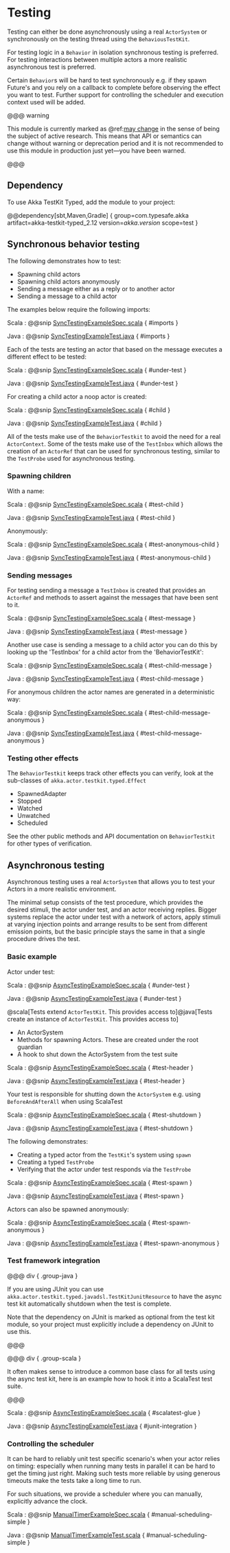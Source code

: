 # Testing

Testing can either be done asynchronously using a real `ActorSystem` or synchronously on the testing thread using the `BehaviousTestKit`.

For testing logic in a `Behavior` in isolation synchronous testing is preferred. For testing interactions between multiple
actors a more realistic asynchronous test is preferred.

Certain `Behavior`s will be hard to test synchronously e.g. if they spawn Future's and you rely on a callback to complete
before observing the effect you want to test. Further support for controlling the scheduler and execution context used
will be added.

@@@ warning

This module is currently marked as @ref:[may change](../common/may-change.md) in the sense
  of being the subject of active research. This means that API or semantics can
  change without warning or deprecation period and it is not recommended to use
  this module in production just yet—you have been warned.

@@@

## Dependency

To use Akka TestKit Typed, add the module to your project:

@@dependency[sbt,Maven,Gradle] {
  group=com.typesafe.akka
  artifact=akka-testkit-typed_2.12
  version=$akka.version$
  scope=test
}

## Synchronous behavior testing

The following demonstrates how to test:

* Spawning child actors
* Spawning child actors anonymously
* Sending a message either as a reply or to another actor
* Sending a message to a child actor

The examples below require the following imports:

Scala
:  @@snip [SyncTestingExampleSpec.scala]($akka$/akka-testkit-typed/src/test/scala/akka/testkit/typed/scaladsl/SyncTestingExampleSpec.scala) { #imports }

Java
:  @@snip [SyncTestingExampleTest.java]($akka$/akka-testkit-typed/src/test/java/akka/testkit/typed/javadsl/SyncTestingExampleTest.java) { #imports }

Each of the tests are testing an actor that based on the message executes a different effect to be tested:

Scala
:  @@snip [SyncTestingExampleSpec.scala]($akka$/akka-testkit-typed/src/test/scala/akka/testkit/typed/scaladsl/SyncTestingExampleSpec.scala) { #under-test }

Java
:  @@snip [SyncTestingExampleTest.java]($akka$/akka-testkit-typed/src/test/java/akka/testkit/typed/javadsl/SyncTestingExampleTest.java) { #under-test }

For creating a child actor a noop actor is created:


Scala
:  @@snip [SyncTestingExampleSpec.scala]($akka$/akka-testkit-typed/src/test/scala/akka/testkit/typed/scaladsl/SyncTestingExampleSpec.scala) { #child }

Java
:  @@snip [SyncTestingExampleTest.java]($akka$/akka-testkit-typed/src/test/java/akka/testkit/typed/javadsl/SyncTestingExampleTest.java) { #child }

All of the tests make use of the `BehaviorTestkit` to avoid the need for a real `ActorContext`. Some of the tests
make use of the `TestInbox` which allows the creation of an `ActorRef` that can be used for synchronous testing, similar to the
`TestProbe` used for asynchronous testing.


### Spawning children

With a name:

Scala
:  @@snip [SyncTestingExampleSpec.scala]($akka$/akka-testkit-typed/src/test/scala/akka/testkit/typed/scaladsl/SyncTestingExampleSpec.scala) { #test-child }

Java
:  @@snip [SyncTestingExampleTest.java]($akka$/akka-testkit-typed/src/test/java/akka/testkit/typed/javadsl/SyncTestingExampleTest.java) { #test-child }

Anonymously:

Scala
:  @@snip [SyncTestingExampleSpec.scala]($akka$/akka-testkit-typed/src/test/scala/akka/testkit/typed/scaladsl/SyncTestingExampleSpec.scala) { #test-anonymous-child }

Java
:  @@snip [SyncTestingExampleTest.java]($akka$/akka-testkit-typed/src/test/java/akka/testkit/typed/javadsl/SyncTestingExampleTest.java) { #test-anonymous-child }

### Sending messages

For testing sending a message a `TestInbox` is created that provides an `ActorRef` and methods to assert against the
messages that have been sent to it.

Scala
:  @@snip [SyncTestingExampleSpec.scala]($akka$/akka-testkit-typed/src/test/scala/akka/testkit/typed/scaladsl/SyncTestingExampleSpec.scala) { #test-message }

Java
:  @@snip [SyncTestingExampleTest.java]($akka$/akka-testkit-typed/src/test/java/akka/testkit/typed/javadsl/SyncTestingExampleTest.java) { #test-message }

Another use case is sending a message to a child actor you can do this by looking up the 'TestInbox' for
a child actor from the 'BehaviorTestKit':

Scala
:  @@snip [SyncTestingExampleSpec.scala]($akka$/akka-testkit-typed/src/test/scala/akka/testkit/typed/scaladsl/SyncTestingExampleSpec.scala) { #test-child-message }

Java
:  @@snip [SyncTestingExampleTest.java]($akka$/akka-testkit-typed/src/test/java/akka/testkit/typed/javadsl/SyncTestingExampleTest.java) { #test-child-message }

For anonymous children the actor names are generated in a deterministic way:

Scala
:  @@snip [SyncTestingExampleSpec.scala]($akka$/akka-testkit-typed/src/test/scala/akka/testkit/typed/scaladsl/SyncTestingExampleSpec.scala) { #test-child-message-anonymous }

Java
:  @@snip [SyncTestingExampleTest.java]($akka$/akka-testkit-typed/src/test/java/akka/testkit/typed/javadsl/SyncTestingExampleTest.java) { #test-child-message-anonymous }

### Testing other effects

The `BehaviorTestkit` keeps track other effects you can verify, look at the sub-classes of `akka.actor.testkit.typed.Effect`

 * SpawnedAdapter
 * Stopped
 * Watched
 * Unwatched
 * Scheduled

See the other public methods and API documentation on `BehaviorTestkit` for other types of verification.

## Asynchronous testing

Asynchronous testing uses a real `ActorSystem` that allows you to test your Actors in a more realistic environment.

The minimal setup consists of the test procedure, which provides the desired stimuli, the actor under test,
and an actor receiving replies. Bigger systems replace the actor under test with a network of actors, apply stimuli
at varying injection points and arrange results to be sent from different emission points, but the basic principle stays
the same in that a single procedure drives the test.

### Basic example

Actor under test:

Scala
:  @@snip [AsyncTestingExampleSpec.scala]($akka$/akka-testkit-typed/src/test/scala/akka/testkit/typed/scaladsl/AsyncTestingExampleSpec.scala) { #under-test }

Java
:  @@snip [AsyncTestingExampleTest.java]($akka$/akka-testkit-typed/src/test/java/akka/testkit/typed/javadsl/AsyncTestingExampleTest.java) { #under-test }

@scala[Tests extend `ActorTestKit`. This provides access to]@java[Tests create an instance of `ActorTestKit`. This provides access to]

* An ActorSystem
* Methods for spawning Actors. These are created under the root guardian
* A hook to shut down the ActorSystem from the test suite

Scala
:  @@snip [AsyncTestingExampleSpec.scala]($akka$/akka-testkit-typed/src/test/scala/akka/testkit/typed/scaladsl/AsyncTestingExampleSpec.scala) { #test-header }

Java
:  @@snip [AsyncTestingExampleTest.java]($akka$/akka-testkit-typed/src/test/java/akka/testkit/typed/javadsl/AsyncTestingExampleTest.java) { #test-header }

Your test is responsible for shutting down the `ActorSystem` e.g. using `BeforeAndAfterAll` when using ScalaTest

Scala
:  @@snip [AsyncTestingExampleSpec.scala]($akka$/akka-testkit-typed/src/test/scala/akka/testkit/typed/scaladsl/AsyncTestingExampleSpec.scala) { #test-shutdown }

Java
:  @@snip [AsyncTestingExampleTest.java]($akka$/akka-testkit-typed/src/test/java/akka/testkit/typed/javadsl/AsyncTestingExampleTest.java) { #test-shutdown }

The following demonstrates:

* Creating a typed actor from the `TestKit`'s system using `spawn`
* Creating a typed `TestProbe`
* Verifying that the actor under test responds via the `TestProbe`

Scala
:  @@snip [AsyncTestingExampleSpec.scala]($akka$/akka-testkit-typed/src/test/scala/akka/testkit/typed/scaladsl/AsyncTestingExampleSpec.scala) { #test-spawn }

Java
:  @@snip [AsyncTestingExampleTest.java]($akka$/akka-testkit-typed/src/test/java/akka/testkit/typed/javadsl/AsyncTestingExampleTest.java) { #test-spawn }

Actors can also be spawned anonymously:

Scala
:  @@snip [AsyncTestingExampleSpec.scala]($akka$/akka-testkit-typed/src/test/scala/akka/testkit/typed/scaladsl/AsyncTestingExampleSpec.scala) { #test-spawn-anonymous }

Java
:  @@snip [AsyncTestingExampleTest.java]($akka$/akka-testkit-typed/src/test/java/akka/testkit/typed/javadsl/AsyncTestingExampleTest.java) { #test-spawn-anonymous }

### Test framework integration

@@@ div { .group-java }

If you are using JUnit you can use `akka.actor.testkit.typed.javadsl.TestKitJunitResource` to have the async test kit automatically
shutdown when the test is complete.

Note that the dependency on JUnit is marked as optional from the test kit module, so your project must explicitly include
a dependency on JUnit to use this.

@@@

@@@ div { .group-scala } 

It often makes sense to introduce a common base class for all tests using the async test kit, here is an example how to
hook it into a ScalaTest test suite.

@@@

Scala
:  @@snip [AsyncTestingExampleSpec.scala]($akka$/akka-testkit-typed/src/test/scala/akka/testkit/typed/scaladsl/AbstractActorSpec.scala) { #scalatest-glue }

Java
:  @@snip [AsyncTestingExampleTest.java]($akka$/akka-testkit-typed/src/test/java/akka/testkit/typed/javadsl/JunitIntegrationExampleTest.java) { #junit-integration }

### Controlling the scheduler

It can be hard to reliably unit test specific scenario's when your actor relies on timing:
especially when running many tests in parallel it can be hard to get the timing just right.
Making such tests more reliable by using generous timeouts make the tests take a long time to run.

For such situations, we provide a scheduler where you can manually, explicitly advance the clock.

Scala
:   @@snip [ManualTimerExampleSpec.scala]($akka$/akka-testkit-typed/src/test/scala/akka/testkit/typed/scaladsl/ManualTimerExampleSpec.scala) { #manual-scheduling-simple }

Java
:   @@snip [ManualTimerExampleTest.scala]($akka$/akka-testkit-typed/src/test/java/akka/testkit/typed/javadsl/ManualTimerExampleTest.java) { #manual-scheduling-simple }
